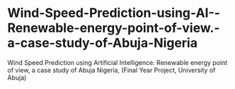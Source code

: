 # Wind-Speed-Prediction-using-AI--Renewable-energy-point-of-view.-a-case-study-of-Abuja-Nigeria
Wind Speed Prediction using Artificial Intelligence: Renewable energy point of view, a case study of Abuja Nigeria, (Final Year Project, University of Abuja)
